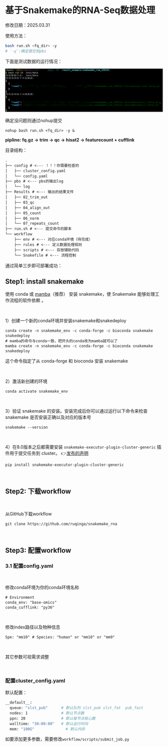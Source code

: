 # 基于Snakemake的RNA-Seq数据处理

修改日期：2025.03.31

使用方法：

```sh
bash run.sh <fq_dir> -y
# `-y`:确定提交到pbs
```

下面是测试数据的运行情况：

![image-20250331170152131](https://raw.githubusercontent.com/ruqinga/picture/main/2024/image-20250331170152131.png)

确定没问题则通过nohup提交

```
nohup bash run.sh <fq_dir> -y &
```

**pipline: fq.gz → trim → qc → hisat2 → featurecount + cufflink**

目录结构：

```txt
.
├── config # <--- ！！！你需要检查的
│   ├── cluster_config.yaml 
│   └── config.yaml
├── pbs # <--- pbs的输出log
│   └── log
├── Results # <--- 输出的结果文件
│   ├── 02_trim_out
│   ├── 03_qc
│   ├── 04_align_out
│   ├── 05_count
│   ├── 06_norm
│   └── 07_repeats_count
├── run.sh # <--- 提交命令的脚本
└── workflow
    ├── env # <--- 对应conda环境（待完成）
    ├── rules # <--- 定义数据处理规则
    ├── scripts # <--- 存放辅助代码
    └── Snakefile # <--- 流程控制

```

通过简单三步即可部署成功：

## Step1: install snakemake

使用 conda 或 [mamba](https://github.com/mamba-org/micromamba-releases/releases)（推荐） 安装 snakemake，使 Snakemake 能够处理工作流程的软件依赖 。

​    

1）创建一个新的conda环境并安装snakemake和snakedeploy

```
conda create -n snakemake_env -c conda-forge -c bioconda snakemake snakedeploy
# mamba的命令与conda一致，把开头的conda改为mamba就可以了
mamba create -n snakemake_env -c conda-forge -c bioconda snakemake snakedeploy
```

这个命令指定了从 conda-forge 和 bioconda 安装 snakemake

​    

2）激活新创建的环境

```
conda activate snakemake_env
```

​    

3）验证 snakemake 的安装。安装完成后你可以通过运行以下命令来检查 snakemake 是否安装正确以及对应的版本号

```
snakemake --version
```

​    

4）在8.0版本之后都需要安装 `snakemake-executor-plugin-cluster-generic` 插件用于提交任务到 cluster。 👉[发布的声明](https://snakemake.readthedocs.io/en/stable/getting_started/migration.html#id6)

```
pip install snakemake-executor-plugin-cluster-generic
```

​    

## Step2: 下载workflow

​    

从GitHub下载workflow

```
git clone https://github.com/ruqinga/snakemake_rna
```

​    

## Step3: 配置workflow

### 3.1 配置config.yaml

​    

修改conda环境为你的conda环境名称

```
# Environment
conda_env: "base-omics"
conda_cufflink: "py36"
```

​     

修改index路径以及物种信息

```
Spe: "mm10" # Species: "human" or "mm10" or "mm9"
```

​     

其它参数可视需求调整

​    

### 配置cluster_config.yaml

默认配置：

```sh
__default__:
  queue: "slst_pub"      # 默认队列 slst_pub slst_fat  pub_fast
  nodes: 1               # 默认节点数
  ppn: 20                # 默认每节点核心数
  walltime: "30:00:00"   # 默认运行时间
  mem: "100G"              # 默认内存
```

如要添加更多参数，需要修改`workflow/scripts/submit_job.py`